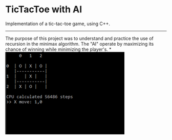 # TicTacToe with AI
Implementation of a tic-tac-toe game, using C++. 
***
The purpose of this project was to understand and practice the use of recursion in the minimax algorithm. The "AI" operate by maximizing its chance of winning while minimizing the player's.
*
![](TTT.PNG)
